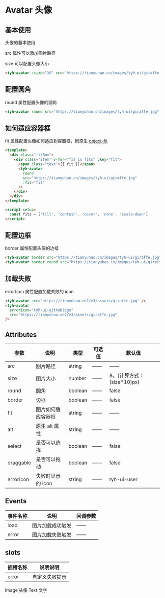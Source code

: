 # Avatar 头像

## 基本使用

头像的基本使用

src 属性可以添加图片路径

size 可以配置头像大小

<tyh-avatar :size="10" src="https://tianyuhao.cn/images/tyh-ui/giraffe.jpg"/>

```html
<tyh-avatar :size="10" src="https://tianyuhao.cn/images/tyh-ui/giraffe.jpg" />
```

## 配置圆角

round 属性配置头像的圆角

<tyh-avatar round src="https://tianyuhao.cn/images/tyh-ui/giraffe.jpg" />

```html
<tyh-avatar round src="https://tianyuhao.cn/images/tyh-ui/giraffe.jpg" />
```

## 如何适应容器框

fit 属性配置头像如何适应到容器框，同原生 [object-fit](https://developer.mozilla.org/en-US/docs/Web/CSS/object-fit)

```html
<template>
  <div class="fitBox">
    <div class="item" v-for="fit in fits" :key="fit">
      <span class="text">{{ fit }}</span>
      <tyh-avatar
        round
        src="https://tianyuhao.cn/images/tyh-ui/giraffe.jpg"
        :fit="fit"
      />
    </div>
  </div>
</template>

<script setup>
  const fits = ['fill', 'contain', 'cover', 'none', 'scale-down']
</script>
```

## 配置边框

border 属性配置头像的边框

<tyh-avatar border src="https://tianyuhao.cn/images/tyh-ui/giraffe.jpg" />
<tyh-avatar border round  src="https://tianyuhao.cn/images/tyh-ui/giraffe.jpg"/>

```html
<tyh-avatar border src="https://tianyuhao.cn/images/tyh-ui/giraffe.jpg" />
<tyh-avatar border round src="https://tianyuhao.cn/images/tyh-ui/giraffe.jpg" />
```

## 加载失败

errorIcon 属性配置加载失败的 icon

<tyh-avatar src="https://tianyuhao.cn2/v3/assets/giraffe.jpg" />
<tyh-avatar errorIcon="tyh-ui-githublogo" src="https://tianyuhao.cn2/v3/assets/giraffe.jpg"/>

```html
<tyh-avatar src="https://tianyuhao.cn2/v3/assets/giraffe.jpg" />
<tyh-avatar
  errorIcon="tyh-ui-githublogo"
  src="https://tianyuhao.cn2/v3/assets/giraffe.jpg"
/>
```

## Attributes

| 参数      | 说明               | 类型    | 可选值 | 默认值                      |
| --------- | ------------------ | ------- | ------ | --------------------------- |
| src       | 图片路径           | string  | ——     | ——                          |
| size      | 图片大小           | number  | ——     | 8，(计算方式：(size\*10)px) |
| round     | 圆角               | boolean | ——     | false                       |
| border    | 边框               | boolean | ——     | false                       |
| fit       | 图片如何适应容器框 | string  | ——     | ——                          |
| alt       | 原生 alt 属性      | string  | ——     | ——                          |
| select    | 是否可以选择       | boolean | ——     | false                       |
| draggable | 是否可以拖动       | boolean | ——     | false                       |
| errorIcon | 失败时显示的 icon  | string  | ——     | tyh-ui-user                 |

## Events

| 事件名称 | 说明             | 回调参数 |
| -------- | ---------------- | -------- |
| load     | 图片加载成功触发 | ——       |
| error    | 图片加载失败触发 | ——       |

## slots

| 插槽名称 | 说明说明       |
| -------- | -------------- |
| error    | 自定义失败提示 |

<tyh-turn-page style="margin: 50px 0">
  <tyh-turn-page-item direction="left" url="/component/image">
    Image 头像
  </tyh-turn-page-item>
  <tyh-turn-page-item direction="right" url="/component/text">
    Text 文字
  </tyh-turn-page-item>
</tyh-turn-page>

